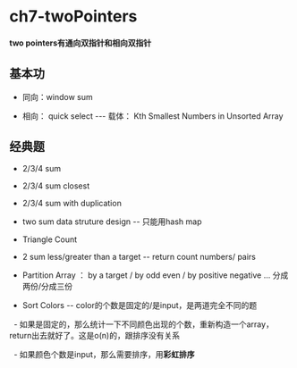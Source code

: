 # ch7-twoPointers

#### two pointers有通向双指针和相向双指针

## 基本功

- 同向：window sum 

- 相向： quick select --- 载体： Kth Smallest Numbers in Unsorted Array

## 经典题

- 2/3/4 sum

- 2/3/4 sum closest

- 2/3/4 sum with duplication

- two sum data struture design -- 只能用hash map

- Triangle Count

- 2 sum less/greater than a target -- return count numbers/ pairs 

- Partition Array ： by a target / by odd even / by positive negative ... 分成两份/分成三份

-  Sort Colors -- color的个数是固定的/是input，是两道完全不同的题

   - 如果是固定的，那么统计一下不同颜色出现的个数，重新构造一个array，return出去就好了。这是o(n)的，跟排序没有关系
  
   - 如果颜色个数是input，那么需要排序，用**彩虹排序**



